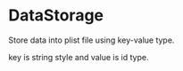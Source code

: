 # DataStorage
Store data into plist file using key-value type.

key is string style and value is id type.

